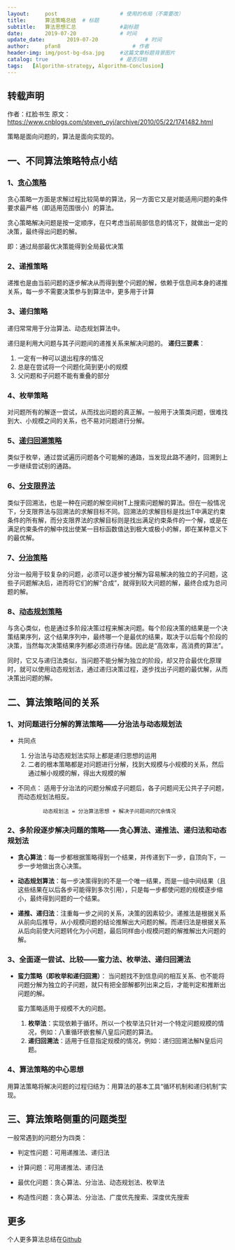 ```yaml
---
layout:     post   				    # 使用的布局（不需要改）
title:      算法策略总结	# 标题 
subtitle:   算法思想汇总				#副标题
date:       2019-07-20 				# 时间
update_date:       2019-07-20 				# 时间
author:     pfan8 						# 作者
header-img: img/post-bg-dsa.jpg 	#这篇文章标题背景图片
catalog: true 						# 是否归档
tags:	[Algorithm-strategy, Algorithm-Conclusion]
---
```


## 转载声明
作者：红脸书生
原文：https://www.cnblogs.com/steven_oyj/archive/2010/05/22/1741482.html

策略是面向问题的，算法是面向实现的。

## 一、不同算法策略特点小结
### 1、[贪心策略](https://www.cnblogs.com/steven_oyj/archive/2010/05/22/1741375.html)
贪心策略一方面是求解过程比较简单的算法，另一方面它又是对能适用问题的条件要求最严格（即适用范围很小）的算法。

贪心策略解决问题是按一定顺序，在只考虑当前局部信息的情况下，就做出一定的决策，最终得出问题的解。

即：通过局部最优决策能得到全局最优决策

### 2、递推策略
递推也是由当前问题的逐步解决从而得到整个问题的解，依赖于信息间本身的递推关系，每一步不需要决策参与到算法中，更多用于计算

### 3、递归策略
递归常常用于分治算法、动态规划算法中。

递归是利用大问题与其子问题间的递推关系来解决问题的。
**递归三要素**：
1. 一定有一种可以退出程序的情况
2. 总是在尝试将一个问题化简到更小的规模
3. 父问题和子问题不能有重叠的部分


### 4、枚举策略
对问题所有的解逐一尝试，从而找出问题的真正解。一般用于决策类问题，很难找到大、小规模之间的关系，也不易对问题进行分解。

### 5、[递归回溯策略](https://www.cnblogs.com/steven_oyj/archive/2010/05/22/1741376.html)
类似于枚举，通过尝试遍历问题各个可能解的通路，当发现此路不通时，回溯到上一步继续尝试别的通路。

### 6、[分支限界法](https://www.cnblogs.com/steven_oyj/archive/2010/05/22/1741378.html)
类似于回溯法，也是一种在问题的解空间树T上搜索问题解的算法。但在一般情况下，分支限界法与回溯法的求解目标不同。回溯法的求解目标是找出T中满足约束条件的所有解，而分支限界法的求解目标则是找出满足约束条件的一个解，或是在满足约束条件的解中找出使某一目标函数值达到极大或极小的解，即在某种意义下的最优解。

### 7、[分治策略](https://www.cnblogs.com/steven_oyj/archive/2010/05/22/1741370.html)
分治一般用于较复杂的问题，必须可以逐步被分解为容易解决的独立的子问题，这些子问题解决后，进而将它们的解“合成”，就得到较大问题的解，最终合成为总问题的解。

### 8、[动态规划策略](https://www.cnblogs.com/steven_oyj/archive/2010/05/22/1741374.html)
与贪心类似，也是通过多阶段决策过程来解决问题。每个阶段决策的结果是一个决策结果序列，这个结果序列中，最终哪一个是最优的结果，取决于以后每个阶段的决策，当然每次决策结果序列都必须进行存储。因此是“高效率，高消费的算法”。

同时，它又与递归法类似，当问题不能分解为独立的阶段，却又符合最优化原理时，就可以使用动态规划法，通过递归决策过程，逐步找出子问题的最优解，从而决策出问题的解。

## 二、算法策略间的关系
### 1、对问题进行分解的算法策略——分治法与动态规划法
+ 共同点
    1. 分治法与动态规划法实际上都是递归思想的运用
    2. 二者的根本策略都是对问题进行分解，找到大规模与小规模的关系，然后通过解小规模的解，得出大规模的解
+ 不同点：
  适用于分治法的问题分解成子问题后，各子问题间无公共子子问题，而动态规划法相反。

              动态规划法 = 分治算法思想 + 解决子问题间的冗余情况

### 2、多阶段逐步解决问题的策略——贪心算法、递推法、递归法和动态规划法

+ **贪心算法**：每一步都根据策略得到一个结果，并传递到下一步，自顶向下，一步一步地做出贪心决策。

+ **动态规划算法**：每一步决策得到的不是一个唯一结果，而是一组中间结果（且这些结果在以后各步可能得到多次引用），只是每一步都使问题的规模逐步缩小，最终得到问题的一个结果。

+ **递推、递归法**：注重每一步之间的关系，决策的因素较少。递推法是根据关系从前向后推导，从小规模问题的结论推解出大问题的解。而递归法是根据关系从后向前使大问题转化为小问题，最后同样由小规模问题的解推解出大问题的解。

### 3、全面逐一尝试、比较——蛮力法、枚举法、递归回溯法
+ **蛮力策略（即枚举和递归回溯）**：
  当问题找不到信息间的相互关系、也不能将问题分解为独立的子问题，就只有把全部解都列出来之后，才能判定和推断出问题的解。

  蛮力策略适用于规模不大的问题。

  1. **枚举法**：实现依赖于循环。所以一个枚举法只针对一个特定问题规模的情况，例如：八重循环嵌套解八皇后问题的算法。
  2. **递归回溯法**：适用于任意指定规模的情况，例如：递归回溯法解N皇后问题。

### 4、算法策略的中心思想
用算法策略将解决问题的过程归结为：用算法的基本工具“循环机制和递归机制”实现。

 

## 三、算法策略侧重的问题类型
一般常遇到的问题分为四类：
+ 判定性问题：可用递推法、递归法

+ 计算问题：可用递推法、递归法

+ 最优化问题：贪心算法、分治法、动态规划法、枚举法

+ 构造性问题：贪心算法、分治法、广度优先搜索、深度优先搜索

## 更多
个人更多算法总结在[Github](https://github.com/pfan8/LeetCode)